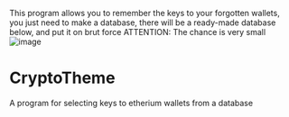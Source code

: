 This program allows you to remember the keys to your forgotten wallets, you just need to make a database, there will be a ready-made database below, and put it on brut force
ATTENTION: The chance is very small
![image](https://github.com/user-attachments/assets/cde915fd-8dd1-4d66-b2ce-64352b046386)

# CryptoTheme
A program for selecting keys to etherium wallets from a database
